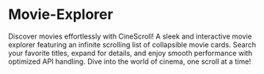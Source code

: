 # Movie-Explorer
Discover movies effortlessly with CineScroll! A sleek and interactive movie explorer featuring an infinite scrolling list of collapsible movie cards. Search your favorite titles, expand for details, and enjoy smooth performance with optimized API handling. Dive into the world of cinema, one scroll at a time!
